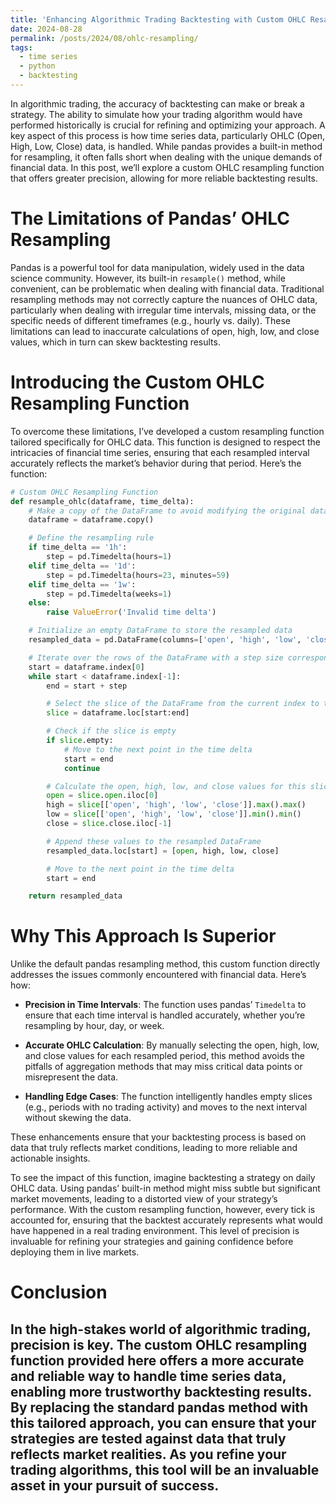```yaml
---
title: 'Enhancing Algorithmic Trading Backtesting with Custom OHLC Resampling'
date: 2024-08-28
permalink: /posts/2024/08/ohlc-resampling/
tags:
  - time series
  - python
  - backtesting
---
```


In algorithmic trading, the accuracy of backtesting can make or break a strategy. The ability to simulate how your trading algorithm would have performed historically is crucial for refining and optimizing your approach. A key aspect of this process is how time series data, particularly OHLC (Open, High, Low, Close) data, is handled. While pandas provides a built-in method for resampling, it often falls short when dealing with the unique demands of financial data. In this post, we’ll explore a custom OHLC resampling function that offers greater precision, allowing for more reliable backtesting results.

The Limitations of Pandas’ OHLC Resampling
======

Pandas is a powerful tool for data manipulation, widely used in the data science community. However, its built-in `resample()` method, while convenient, can be problematic when dealing with financial data. Traditional resampling methods may not correctly capture the nuances of OHLC data, particularly when dealing with irregular time intervals, missing data, or the specific needs of different timeframes (e.g., hourly vs. daily). These limitations can lead to inaccurate calculations of open, high, low, and close values, which in turn can skew backtesting results.

Introducing the Custom OHLC Resampling Function
======

To overcome these limitations, I’ve developed a custom resampling function tailored specifically for OHLC data. This function is designed to respect the intricacies of financial time series, ensuring that each resampled interval accurately reflects the market’s behavior during that period. Here’s the function:

```python
# Custom OHLC Resampling Function
def resample_ohlc(dataframe, time_delta):
    # Make a copy of the DataFrame to avoid modifying the original data
    dataframe = dataframe.copy()

    # Define the resampling rule
    if time_delta == '1h':
        step = pd.Timedelta(hours=1)
    elif time_delta == '1d':
        step = pd.Timedelta(hours=23, minutes=59)
    elif time_delta == '1w':
        step = pd.Timedelta(weeks=1)
    else:
        raise ValueError('Invalid time delta')

    # Initialize an empty DataFrame to store the resampled data
    resampled_data = pd.DataFrame(columns=['open', 'high', 'low', 'close'])

    # Iterate over the rows of the DataFrame with a step size corresponding to the time delta
    start = dataframe.index[0]
    while start < dataframe.index[-1]:
        end = start + step

        # Select the slice of the DataFrame from the current index to the next point in the time delta
        slice = dataframe.loc[start:end]

        # Check if the slice is empty
        if slice.empty:
            # Move to the next point in the time delta
            start = end
            continue

        # Calculate the open, high, low, and close values for this slice
        open = slice.open.iloc[0]
        high = slice[['open', 'high', 'low', 'close']].max().max()
        low = slice[['open', 'high', 'low', 'close']].min().min()
        close = slice.close.iloc[-1]

        # Append these values to the resampled DataFrame
        resampled_data.loc[start] = [open, high, low, close]

        # Move to the next point in the time delta
        start = end

    return resampled_data
```

Why This Approach Is Superior
======

Unlike the default pandas resampling method, this custom function directly addresses the issues commonly encountered with financial data. Here’s how:

- **Precision in Time Intervals**: The function uses pandas’ `Timedelta` to ensure that each time interval is handled accurately, whether you’re resampling by hour, day, or week.
  
- **Accurate OHLC Calculation**: By manually selecting the open, high, low, and close values for each resampled period, this method avoids the pitfalls of aggregation methods that may miss critical data points or misrepresent the data.

- **Handling Edge Cases**: The function intelligently handles empty slices (e.g., periods with no trading activity) and moves to the next interval without skewing the data.

These enhancements ensure that your backtesting process is based on data that truly reflects market conditions, leading to more reliable and actionable insights.

To see the impact of this function, imagine backtesting a strategy on daily OHLC data. Using pandas’ built-in method might miss subtle but significant market movements, leading to a distorted view of your strategy’s performance. With the custom resampling function, however, every tick is accounted for, ensuring that the backtest accurately represents what would have happened in a real trading environment. This level of precision is invaluable for refining your strategies and gaining confidence before deploying them in live markets.

Conclusion
======

In the high-stakes world of algorithmic trading, precision is key. The custom OHLC resampling function provided here offers a more accurate and reliable way to handle time series data, enabling more trustworthy backtesting results. By replacing the standard pandas method with this tailored approach, you can ensure that your strategies are tested against data that truly reflects market realities. As you refine your trading algorithms, this tool will be an invaluable asset in your pursuit of success.
------
